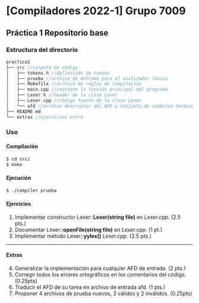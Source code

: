 # [Compiladores 2022-1] Grupo 7009 
## Práctica 1 Repositorio base


### Estructura del directorio
```c++
practica1
├── src //carpeta de código
│   ├── tokens.h //definición de tokens
│   ├── prueba //archivo de entrada para el analizador léxico 
│   ├── Makefile //archivo de reglas de compilación 
│   ├── main.cpp //contiene la función principal del programa
│   ├── Lexer.h //header de la clase Lexer
│   ├── Lexer.cpp //código fuente de la clase Lexer
│   └── afd //archivo descriptor del AFD y conjunto de símbolos terminales
├── README.md
└── extras //ejercicios extra
```

### Uso

#### Compilación

```bash
$ cd src/
$ make
```

#### Ejecución

```bash
$ ./compiler prueba
```


#### Ejercicios

1. Implementar constructor Lexer::**Lexer(string file)** en _Lexer.cpp_. (2.5 pts.)
2. Documentar Lexer::**openFile(string file)** en  _Lexer.cpp_. (1 pt.)
3. Implementar método Lexer::**yylex()** _Lexer.cpp_. (2.5 pts.)

---
#### Extras

4. Generalizar la implementación para cualquier AFD de entrada. (2 pts.)
5. Corregir todos los errores ortográficos en los comentarios del código. (0.25pts)
6. Traducir el AFD de su tarea en archivo de entrada afd. (1 pts.)
7. Proponer 4 archivos de prueba nuevos, 2 válidos y 2 inválidos. (0.25pts)





